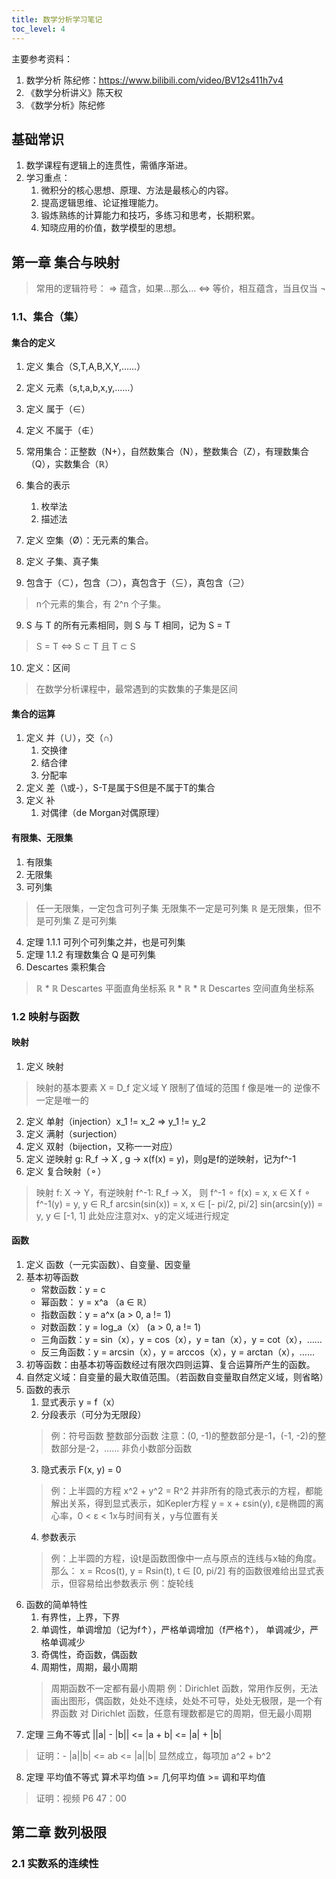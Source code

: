```yaml
---
title: 数学分析学习笔记
toc_level: 4
---
```


主要参考资料：
1. 数学分析 陈纪修：https://www.bilibili.com/video/BV12s411h7v4
2. 《数学分析讲义》陈天权
3. 《数学分析》陈纪修

## 基础常识

1. 数学课程有逻辑上的连贯性，需循序渐进。
2. 学习重点：
   1. 微积分的核心思想、原理、方法是最核心的内容。
   2. 提高逻辑思维、论证推理能力。
   3. 锻炼熟练的计算能力和技巧，多练习和思考，长期积累。
   4. 知晓应用的价值，数学模型的思想。

## 第一章 集合与映射

> 常用的逻辑符号：
> ⇒ 蕴含，如果…那么…
> ⇔ 等价，相互蕴含，当且仅当 
> ¬

### 1.1、集合（集）
#### 集合的定义

1. 定义 集合（S,T,A,B,X,Y,……）
2. 定义 元素（s,t,a,b,x,y,……）
3. 定义 属于（∈）
4. 定义 不属于（∉）
5. 常用集合：正整数（N+），自然数集合（N），整数集合（Z），有理数集合（Q），实数集合（ℝ）
6. 集合的表示
   1. 枚举法
   2. 描述法
 
7. 定义 空集（Ø）：无元素的集合。
8. 定义 子集、真子集
9. 包含于（⊂），包含（⊃），真包含于（⊆），真包含（⊇） 
> n个元素的集合，有 2^n 个子集。
9. S 与 T 的所有元素相同，则 S 与 T 相同，记为 S = T
> S = T ⇔ S ⊂ T 且 T ⊂ S
10. 定义：区间
> 在数学分析课程中，最常遇到的实数集的子集是区间

#### 集合的运算
1. 定义 并（∪），交（∩）
   1. 交换律
   2. 结合律
   3. 分配率 
2. 定义 差（\或-），S-T是属于S但是不属于T的集合
3. 定义 补
   1. 对偶律（de Morgan对偶原理）

#### 有限集、无限集
1. 有限集
2. 无限集
3. 可列集
> 任一无限集，一定包含可列子集
> 无限集不一定是可列集
> ℝ 是无限集，但不是可列集
> Z 是可列集
4. 定理 1.1.1 可列个可列集之并，也是可列集
5. 定理 1.1.2 有理数集合 Q 是可列集
6. Descartes 乘积集合
> ℝ * ℝ Descartes 平面直角坐标系
> ℝ * ℝ * ℝ Descartes 空间直角坐标系

### 1.2 映射与函数

#### 映射
1. 定义 映射
> 映射的基本要素
> X = D_f 定义域
> Y 限制了值域的范围
> f 像是唯一的
> 逆像不一定是唯一的
2. 定义 单射（injection）x_1 != x_2 ⇒ y_1 != y_2
3. 定义 满射（surjection）
4. 定义 双射（bijection，又称一一对应）
5. 定义 逆映射 g: R_f -> X , g -> x(f(x) = y)，则g是f的逆映射，记为f^-1
6. 定义 复合映射（⚬）
> 映射 f: X -> Y，有逆映射 f^-1: R_f -> X，
> 则 f^-1 ⚬ f(x) = x, x ∈ X
> f ⚬ f^-1(y) = y, y ∈ R_f
> arcsin(sin(x)) = x, x ∈ [- pi/2, pi/2]
> sin(arcsin(y)) = y, y ∈ [-1, 1]
> 此处应注意对x、y的定义域进行规定

#### 函数
1. 定义 函数（一元实函数）、自变量、因变量
2. 基本初等函数
   - 常数函数：y = c
   - 幂函数： y = x^a （a ∈ ℝ）
   - 指数函数：y = a^x (a > 0, a != 1)
   - 对数函数：y = log_a（x） (a > 0, a != 1)
   - 三角函数：y = sin（x），y = cos（x），y = tan（x），y = cot（x），……
   - 反三角函数：y = arcsin（x），y = arccos（x），y =  arctan（x），……
3. 初等函数：由基本初等函数经过有限次四则运算、复合运算所产生的函数。
4. 自然定义域：自变量的最大取值范围。（若函数自变量取自然定义域，则省略）
5. 函数的表示
   1. 显式表示 y = f（x）
   2. 分段表示（可分为无限段）
   > 例：符号函数
   > 整数部分函数
   > 注意：(0, -1)的整数部分是-1，(-1, -2)的整数部分是-2，……
   > 非负小数部分函数
   3. 隐式表示 F(x, y) = 0
   > 例：上半圆的方程 x^2 + y^2 = R^2
   > 并非所有的隐式表示的方程，都能解出关系，得到显式表示，如Kepler方程
   > y = x + εsin(y), ε是椭圆的离心率，0 < ε < 1x与时间有关，y与位置有关
   4. 参数表示 
   > 例：上半圆的方程，设t是函数图像中一点与原点的连线与x轴的角度。那么：
   > x = Rcos(t), y = Rsin(t), t ∈ [0, pi/2]
   > 有的函数很难给出显式表示，但容易给出参数表示
   > 例：旋轮线
6. 函数的简单特性
   1. 有界性，上界，下界
   2. 单调性，单调增加（记为f↑），严格单调增加（f严格↑）， 单调减少，严格单调减少
   3. 奇偶性，奇函数，偶函数
   4. 周期性，周期，最小周期
   > 周期函数不一定都有最小周期
   > 例：Dirichlet 函数，常用作反例，无法画出图形，偶函数，处处不连续，处处不可导，处处无极限，是一个有界函数
   > 对 Dirichlet 函数，任意有理数都是它的周期，但无最小周期
7. 定理 三角不等式 ||a| - |b|| <= |a + b| <= |a| + |b|
> 证明：- |a||b| <= ab <= |a||b| 显然成立，每项加 a^2 + b^2
8. 定理 平均值不等式 算术平均值 >= 几何平均值 >= 调和平均值
> 证明：视频 P6 47：00


## 第二章 数列极限

### 2.1 实数系的连续性